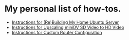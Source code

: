 # My personal list of how-tos.

* [Instructions for (Re)Building My Home Ubuntu Server](ubuntu-mediabox/setup.md)
* [Instructions for Upscaling miniDV SD Video to HD Video](minidv2hd.md)
* [Instructions for Custom Router Configuration](router/router.md)
